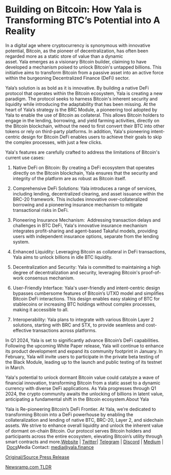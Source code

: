 # Building on Bitcoin: How Yala is Transforming BTC’s Potential into A Reality

In a digital age where cryptocurrency is synonymous with innovative potential, Bitcoin, as the pioneer of decentralization, has often been regarded more as a static store of value than a dynamic asset. Yala emerges as a visionary Bitcoin builder, claiming to have developed a mechanism poised to unlock Bitcoin's untapped billions. This initiative aims to transform Bitcoin from a passive asset into an active force within the burgeoning Decentralized Finance (DeFi) sector.

Yala’s solution is as bold as it is innovative. By building a native DeFi protocol that operates within the Bitcoin ecosystem, Yala is creating a new paradigm. The protocol seeks to harness Bitcoin's inherent security and liquidity while introducing the adaptability that has been missing. At the heart of Yala’s strategy is the BRC Module, a pioneering tool adopted by Yala to enable the use of Bitcoin as collateral. This allows Bitcoin holders to engage in the lending, borrowing, and yield farming activities, directly on the Bitcoin blockchain, without the need to first convert their BTC into other tokens or rely on third-party platforms. In addition, Yala's pioneering intent-centric design for Bitcoin DeFi enables users to achieve their goals to skip the complex processes, with just a few clicks.

Yala's features are carefully crafted to address the limitations of Bitcoin's current use cases:

1. Native DeFi on Bitcoin: By creating a DeFi ecosystem that operates directly on the Bitcoin blockchain, Yala ensures that the security and integrity of the platform are as robust as Bitcoin itself.

2. Comprehensive DeFi Solutions: Yala introduces a range of services, including lending, decentralized clearing, and asset issuance within the BRC-20 framework. This includes innovative over-collateralized borrowing and a pioneering insurance mechanism to mitigate transactional risks in DeFi.

3. Pioneering Insurance Mechanism:  Addressing transaction delays and challenges in BTC DeFi, Yala's innovative insurance mechanism integrates profit-sharing and agent-based Takaful models, providing users with independent insurance options, separate from the lending system.

4. Enhanced Liquidity: Leveraging Bitcoin as collateral in DeFi transactions, Yala aims to unlock billions in idle BTC liquidity.

5. Decentralization and Security: Yala is committed to maintaining a high degree of decentralization and security, leveraging Bitcoin's proof-of-work consensus mechanism.

6. User-Friendly Interface: Yala's user-friendly and intent-centric design bypasses cumbersome features of Bitcoin’s UTXO model and simplifies Bitcoin DeFi interactions. This design enables easy staking of BTC for stablecoins or increasing BTC holdings without complex processes, making it accessible to all.

7. Interoperability: Yala plans to integrate with various Bitcoin Layer 2 solutions, starting with BRC and STX, to provide seamless and cost-effective transactions across platforms.

In Q1 2024, Yala is set to significantly advance Bitcoin’s DeFi capabilities. Following the upcoming White Paper release, Yala will continue to enhance its product development and expand its community footprint in January. In February, Yala will invite users to participate in the private beta testing of the Black Module, leading up to the launch and public testing of its testnet in March.

Yala's potential to unlock dormant Bitcoin value could catalyze a wave of financial innovation, transforming Bitcoin from a static asset to a dynamic currency with diverse DeFi applications. As Yala progresses through Q1 2024, the crypto community awaits the unlocking of billions in latent value, anticipating a fundamental shift in the Bitcoin ecosystem.About Yala

Yala is Re-pioneering Bitcoin’s DeFi Frontier. At Yala, we’re dedicated to transforming Bitcoin into a DeFi powerhouse by enabling the collateralization and lending of native BTC, BRC-20, Layer 2, and sidechain assets. We strive to enhance overall liquidity and unlock the inherent value of dormant on-chain Bitcoin. Our protocol serves Bitcoin holders and participants across the entire ecosystem, elevating Bitcoin’s utility through smart contracts and more.[Website](http://yala.finance) | [Twitter](https://twitter.com/Yalafinance)| [Telegram](https://t.me/yala_finance) | [Discord](https://discord.gg/9uFhjRd6) | [Medium](https://medium.com/@YalaFinance) | [Docs](https://docs.yala.finance/)Media Contact: media@yala.finance 

[Original/Source Press Release](https://blockchainwire.io/press-release/building-on-bitcoin-how-yala-is-transforming-btcs-potential-into-a-reality) 

[Newsramp.com TLDR](https://newsramp.com/None) 
